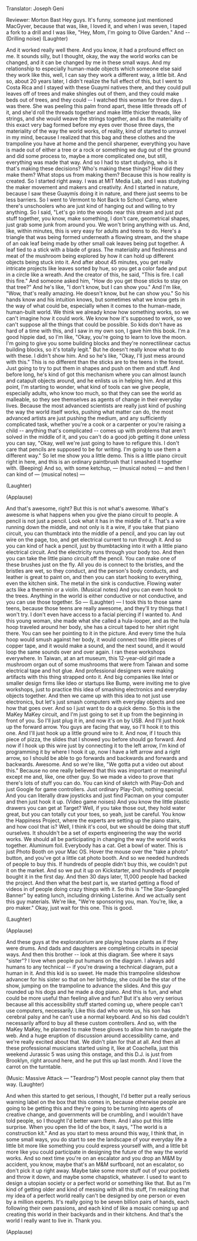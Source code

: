 

Translator: Joseph Geni

Reviewer: Morton Bast
Hey guys.
It&#39;s funny, someone just mentioned MacGyver,
because that was, like, I loved it,
and when I was seven, I taped a fork to a drill
and I was like, &quot;Hey, Mom, I&#39;m going to Olive Garden.&quot;
And -- (Drilling noise) 
(Laughter)

And it worked really well there.
And you know, it had a profound effect on me.
It sounds silly, but I thought, okay,
the way the world works can be changed,
and it can be changed by me in these small ways.
And my relationship to
especially human-made objects
which someone else said they work like this,
well, I can say they work a different way, a little bit.
And so, about 20 years later,
I didn&#39;t realize the full effect of this,
but I went to Costa Rica
and I stayed with these Guaymí natives there,
and they could pull leaves off of trees and make shingles out of them,
and they could make beds out of trees,
and they could -- I watched this woman for three days.
I was there. She was peeling this palm frond apart,
these little threads off of it, and she&#39;d roll the threads together
and make little thicker threads, like strings,
and she would weave the strings together,
and as the materiality of this exact very bag
formed before my eyes over those three days,
the materiality of the way the world works,
of reality, kind of started to unravel in my mind,
because I realized that this bag and these clothes
and the trampoline you have at home and the pencil sharpener,
everything you have is made out of either a tree or a rock
or something we dug out of the ground and did some process to,
maybe a more complicated one, but still, everything was made that way.
And so I had to start studying,
who is it that&#39;s making these decisions?
Who&#39;s making these things? How did they make them?
What stops us from making them?
Because this is how reality is created.
So I started right away. I was at MIT Media Lab,
and I was studying the maker movement
and makers and creativity.
And I started in nature, because I saw these Guaymís
doing it in nature, and there just seems to be less barriers.
So I went to Vermont to Not Back to School Camp,
where there&#39;s unschoolers who are just kind of hanging out
and willing to try anything.
So I said, &quot;Let&#39;s go into the woods near this stream
and just put stuff together, you know, make something,
I don&#39;t care, geometrical shapes, just grab some junk from around you.
We won&#39;t bring anything with us.
And, like, within minutes, this is very easy for adults
and teens to do.
Here&#39;s a triangle that was being formed underneath a flowing stream,
and the shape of an oak leaf being made
by other small oak leaves being put together.
A leaf tied to a stick with a blade of grass.
The materiality and fleshiness and meat of the mushroom
being explored by how it can hold up different objects being stuck into it.
And after about 45 minutes, you get really intricate projects
like leaves sorted by hue, so you get a color fade
and put in a circle like a wreath.
And the creator of this, he said,
&quot;This is fire. I call this fire.&quot;
And someone asked him, &quot;How do you get those sticks
to stay on that tree?&quot;
And he&#39;s like, &quot;I don&#39;t know, but I can show you.&quot;
And I&#39;m like, &quot;Wow, that&#39;s really amazing.
He doesn&#39;t know, but he can show you.&quot;
So his hands know and his intuition knows,
but sometimes what we know gets in the way
of what could be, especially
when it comes to the human-made, human-built world.
We think we already know how something works,
so we can&#39;t imagine how it could work.
We know how it&#39;s supposed to work,
so we can&#39;t suppose all the things that could be possible.
So kids don&#39;t have as hard of a time with this,
and I saw in my own son, I gave him this book.
I&#39;m a good hippie dad, so I&#39;m like,
&quot;Okay, you&#39;re going to learn to love the moon.
I&#39;m going to give you some building blocks
and they&#39;re nonrectilinear cactus building blocks,
so it&#39;s totally legit.&quot;
But he doesn&#39;t really know what to do with these.
I didn&#39;t show him.
And so he&#39;s like, &quot;Okay, I&#39;ll just mess around with this.&quot;
This is no different than the sticks are to the teens in the forest.
Just going to try to put them in shapes
and push on them and stuff.
And before long, he&#39;s kind of got this mechanism
where you can almost launch and catapult objects around,
and he enlists us in helping him.
And at this point, I&#39;m starting to wonder,
what kind of tools can we give people,
especially adults, who know too much,
so that they can see the world as malleable,
so they see themselves as agents of change
in their everyday lives.
Because the most advanced scientists are really
just kind of pushing the way the world itself works,
pushing what matter can do,
the most advanced artists are just pushing the medium,
and any sufficiently complicated task,
whether you&#39;re a cook or a carpenter or you&#39;re raising a child --
anything that&#39;s complicated --
comes up with problems that aren&#39;t solved in the middle of it,
and you can&#39;t do a good job getting it done unless you can say,
&quot;Okay, well we&#39;re just going to have to refigure this.
I don&#39;t care that pencils are supposed to be for writing.
I&#39;m going to use them a different way.&quot;
So let me show you a little demo.
This is a little piano circuit right in here,
and this is an ordinary paintbrush
that I smashed it together with. (Beeping)
And so, with some ketchup,
— (musical notes) —
and then I can kind of
— (musical notes) —

(Laughter)
 
(Applause)

And that&#39;s awesome, right?
But this is not what&#39;s awesome.
What&#39;s awesome is what happens
when you give the piano circuit to people.
A pencil is not just a pencil.
Look what it has in the middle of it.
That&#39;s a wire running down the middle,
and not only is it a wire,
if you take that piano circuit, you can thumbtack
into the middle of a pencil,
and you can lay out wire on the page, too,
and get electrical current to run through it.
And so you can kind of hack a pencil,
just by thumbtacking into it with a little piano electrical circuit.
And the electricity runs through your body too.
And then you can take the little piano circuit off the pencil.
You can make one of these brushes just on the fly.
All you do is connect to the bristles,
and the bristles are wet, so they conduct,
and the person&#39;s body conducts,
and leather is great to paint on,
and then you can start hooking to everything,
even the kitchen sink.
The metal in the sink is conductive.
Flowing water acts like a theremin or a violin.
(Musical notes)
And you can even hook to the trees.
Anything in the world is either conductive or not conductive,
and you can use those together.
So — 
(Laughter)
 —
I took this to those same teens, because those teens are
really awesome, and they&#39;ll try things that I won&#39;t try.
I don&#39;t even have access to a facial piercing if I wanted to.
And this young woman, she made what she called a hula-looper,
and as the hula hoop traveled around her body,
she has a circuit taped to her shirt right there.
You can see her pointing to it in the picture.
And every time the hula hoop would smush against her body,
it would connect two little pieces of copper tape,
and it would make a sound, and the next sound,
and it would loop the same sounds over and over again.
I ran these workshops everywhere.
In Taiwan, at an art museum, this 12-year-old girl
made a mushroom organ out of some mushrooms that were from Taiwan
and some electrical tape and hot glue.
And professional designers were making artifacts
with this thing strapped onto it.
And big companies like Intel
or smaller design firms like Ideo or startups like Bump,
were inviting me to give workshops,
just to practice this idea of smashing electronics
and everyday objects together.
And then we came up with this idea
to not just use electronics,
but let&#39;s just smash computers with everyday objects
and see how that goes over.
And so I just want to do a quick demo.
So this is the MaKey MaKey circuit,
and I&#39;m just going to set it up from the beginning in front of you.
So I&#39;ll just plug it in, and now it&#39;s on by USB.
And I&#39;ll just hook up the forward arrow.
You guys are facing that way, so I&#39;ll hook it to this one.
And I&#39;ll just hook up a little ground wire to it.
And now, if I touch this piece of pizza,
the slides that I showed you before should go forward.
And now if I hook up this wire just by connecting it
to the left arrow, I&#39;m kind of programming it by where I hook it up,
now I have a left arrow and a right arrow,
so I should be able to go forwards and backwards
and forwards and backwards. Awesome.
And so we&#39;re like, &quot;We gotta put a video out about this.&quot;
Because no one really believed that this was important
or meaningful except me and, like, one other guy.
So we made a video to prove that
there&#39;s lots of stuff you can do.
You can kind of sketch with Play-Doh
and just Google for game controllers.
Just ordinary Play-Doh, nothing special.
And you can literally draw joysticks
and just find Pacman on your computer and then just hook it up. (Video game noises)
And you know the little plastic drawers you can get at Target?
Well, if you take those out, they hold water great,
but you can totally cut your toes,
so yeah, just be careful.
You know the Happiness Project, where the experts
are setting up the piano stairs, and how cool that is?
Well, I think it&#39;s cool,
but we should be doing that stuff ourselves.
It shouldn&#39;t be a set of experts engineering the way the world works.
We should all be participating
in changing the way the world works together.
Aluminum foil. Everybody has a cat.
Get a bowl of water. This is just Photo Booth on your Mac OS.
Hover the mouse over the &quot;take a photo&quot; button,
and you&#39;ve got a little cat photo booth.
And so we needed hundreds of people to buy this.
If hundreds of people didn&#39;t buy this, we couldn&#39;t put it on the market.
And so we put it up on Kickstarter,
and hundreds of people bought it in the first day.
And then 30 days later,
11,000 people had backed the project.
And then what the best part is, we started getting
a flood of videos in of people doing crazy things with it.
So this is &quot;The Star-Spangled Banner&quot; by eating lunch,
including drinking Listerine.
And we actually sent this guy materials.
We&#39;re like, &quot;We&#39;re sponsoring you, man.
You&#39;re, like, a pro maker.&quot;
Okay, just wait for this one. This is good.

(Laughter)


(Applause)

And these guys at the exploratorium are
playing house plants as if they were drums.
And dads and daughters are completing circuits in special ways.
And then this brother -- look at this diagram.
See where it says &quot;sister&quot;?
I love when people put humans on the diagram.
I always add humans to any technical --
if you&#39;re drawing a technical diagram, put a human in it.
And this kid is so sweet. He made this trampoline slideshow advancer for his sister
so that on her birthday, she could be the star of the show,
jumping on the trampoline to advance the slides.
And this guy rounded up his dogs and he made a dog piano.
And this is fun,
and what could be more useful than feeling alive and fun?
But it&#39;s also very serious because
all this accessibility stuff started coming up,
where people can&#39;t use computers, necessarily.
Like this dad who wrote us, his son has cerebral palsy
and he can&#39;t use a normal keyboard.
And so his dad couldn&#39;t necessarily afford
to buy all these custom controllers.
And so, with the MaKey MaKey, he planned to make
these gloves to allow him to navigate the web.
And a huge eruption of discussion
around accessibility came, and we&#39;re really excited about that.
We didn&#39;t plan for that at all.
And then all these professional musicians started using it,
like at Coachella, just this weekend
Jurassic 5 was using this onstage,
and this D.J. is just from Brooklyn, right around here,
and he put this up last month.
And I love the carrot on the turntable.

(Music: Massive Attack — &quot;Teardrop&quot;)
Most people cannot play them that way. 
(Laughter)

And when this started to get serious,
I thought, I&#39;d better put a really serious warning label on the box that this comes in,
because otherwise people are going to be getting this
and they&#39;re going to be turning into agents of creative change,
and governments will be crumbling,
and I wouldn&#39;t have told people, so I thought I&#39;d better warn them.
And I also put this little surprise. When you open the lid
of the box, it says, &quot;The world is a construction kit.&quot;
And as you start to mess around this way,
I think that, in some small ways, you do start to see
the landscape of your everyday life
a little bit more like something you could express yourself with,
and a little bit more like you could participate
in designing the future of the way the world works.
And so next time you&#39;re on an escalator
and you drop an M&amp;M by accident,
you know, maybe that&#39;s an M&amp;M surfboard, not an escalator,
so don&#39;t pick it up right away.
Maybe take some more stuff out of your pockets
and throw it down, and maybe some chapstick, whatever.
I used to want to design a utopian society
or a perfect world or something like that.
But as I&#39;m kind of getting older
and kind of messing with all this stuff,
I&#39;m realizing that my idea of a perfect world
really can&#39;t be designed by one person
or even by a million experts.
It&#39;s really going to be seven billion pairs of hands,
each following their own passions,
and each kind of like a mosaic coming up
and creating this world in their backyards
and in their kitchens.
And that&#39;s the world I really want to live in.
Thank you.

(Applause)

